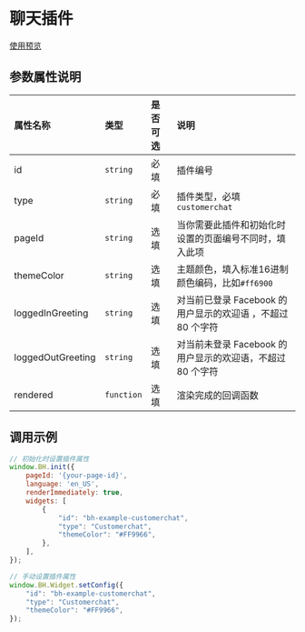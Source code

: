 # 聊天插件

[使用预览](https://bothub-ai.github.io/bothub-sdk-for-javascript/widgets/customerchat/)

## 参数属性说明
|属性名称|类型|是否可选|说明|
|:--|:--|:--|:--|
|id|`string`|必填|插件编号|
|type|`string`|必填|插件类型，必填`customerchat`|
|pageId|`string`|选填|当你需要此插件和初始化时设置的页面编号不同时，填入此项|
|themeColor|`string`|选填|主题颜色，填入标准16进制颜色编码，比如`#ff6900`|
|loggedInGreeting|`string`|选填|对当前已登录 Facebook 的用户显示的欢迎语 ，不超过 80 个字符|
|loggedOutGreeting|`string`|选填|对当前未登录 Facebook 的用户显示的欢迎语，不超过 80 个字符|
|rendered|`function`|选填|渲染完成的回调函数|

## 调用示例
```javascript
// 初始化时设置插件属性
window.BH.init({
    pageId: '{your-page-id}',
    language: 'en_US',
    renderImmediately: true,
    widgets: [
        {
            "id": "bh-example-customerchat",
            "type": "Customerchat",
            "themeColor": "#FF9966",
        },
    ],
});

// 手动设置插件属性
window.BH.Widget.setConfig({
    "id": "bh-example-customerchat",
    "type": "Customerchat",
    "themeColor": "#FF9966",
});
```


